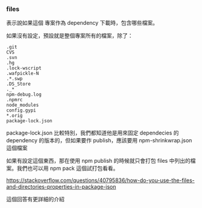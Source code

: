 

### files

表示說如果這個 專案作為 dependency 下載時，包含哪些檔案。

如果沒有設定，預設就是整個專案所有的檔案，除了：

```
.git
CVS
.svn
.hg
.lock-wscript
.wafpickle-N
.*.swp
.DS_Store
._*
npm-debug.log
.npmrc
node_modules
config.gypi
*.orig
package-lock.json

```

package-lock.json 比較特別，我們都知道他是用來固定 dependecies 的 dependency 的版本的，但如果要作 publish，應該要用  npm-shrinkwrap.json 這個檔案

如果有設定這個東西，那在使用 npm publish 的時候就只會打包 files 中列出的檔案。我們也可以用 npm pack 這個試打包看看。


https://stackoverflow.com/questions/40795836/how-do-you-use-the-files-and-directories-properties-in-package-json

這個回答有更詳細的介紹